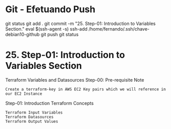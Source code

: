 
# ############################################################################
# ############################################################################
# ############################################################################
# Git - Efetuando Push

git status
git add .
git commit -m "25. Step-01: Introduction to Variables Section."
eval $(ssh-agent -s)
ssh-add /home/fernando/.ssh/chave-debian10-github
git push
git status


# ############################################################################
# ############################################################################
# ############################################################################
# 25. Step-01: Introduction to Variables Section

Terraform Variables and Datasources
Step-00: Pre-requisite Note

    Create a terraform-key in AWS EC2 Key pairs which we will reference in our EC2 Instance

Step-01: Introduction
Terraform Concepts

    Terraform Input Variables
    Terraform Datasources
    Terraform Output Values
